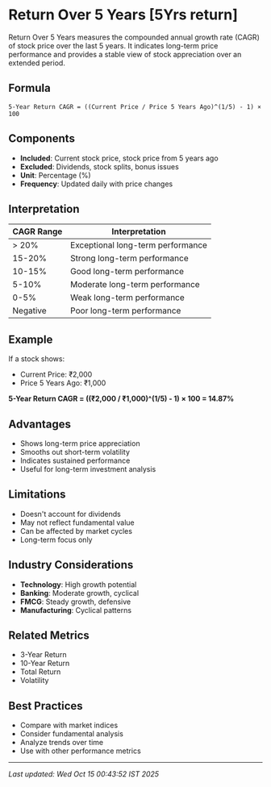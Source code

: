# Return Over 5 Years [5Yrs return]


Return Over 5 Years measures the compounded annual growth rate (CAGR) of stock price over the last 5 years. It indicates long-term price performance and provides a stable view of stock appreciation over an extended period.

## Formula
```text
5-Year Return CAGR = ((Current Price / Price 5 Years Ago)^(1/5) - 1) × 100
```

## Components
- **Included**: Current stock price, stock price from 5 years ago
- **Excluded**: Dividends, stock splits, bonus issues
- **Unit**: Percentage (%)
- **Frequency**: Updated daily with price changes

## Interpretation
| CAGR Range | Interpretation |
|------------|----------------|
| > 20% | Exceptional long-term performance |
| 15-20% | Strong long-term performance |
| 10-15% | Good long-term performance |
| 5-10% | Moderate long-term performance |
| 0-5% | Weak long-term performance |
| Negative | Poor long-term performance |

## Example
If a stock shows:
- Current Price: ₹2,000
- Price 5 Years Ago: ₹1,000

**5-Year Return CAGR = ((₹2,000 / ₹1,000)^(1/5) - 1) × 100 = 14.87%**

## Advantages
- Shows long-term price appreciation
- Smooths out short-term volatility
- Indicates sustained performance
- Useful for long-term investment analysis

## Limitations
- Doesn't account for dividends
- May not reflect fundamental value
- Can be affected by market cycles
- Long-term focus only

## Industry Considerations
- **Technology**: High growth potential
- **Banking**: Moderate growth, cyclical
- **FMCG**: Steady growth, defensive
- **Manufacturing**: Cyclical patterns

## Related Metrics
- 3-Year Return
- 10-Year Return
- Total Return
- Volatility

## Best Practices
- Compare with market indices
- Consider fundamental analysis
- Analyze trends over time
- Use with other performance metrics

---
*Last updated: Wed Oct 15 00:43:52 IST 2025*
